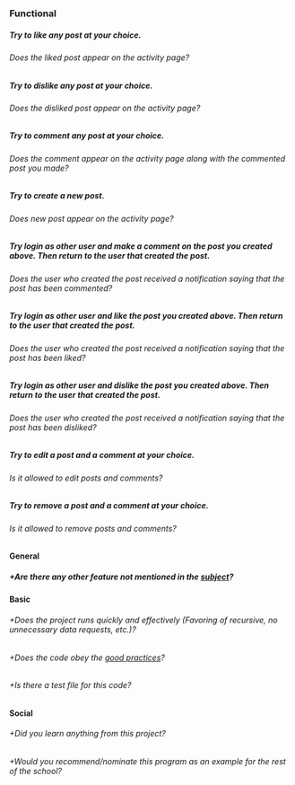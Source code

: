 ### Functional

##### Try to like any post at your choice.

###### Does the liked post appear on the activity page?

##### Try to dislike any post at your choice.

###### Does the disliked post appear on the activity page?

##### Try to comment any post at your choice.

###### Does the comment appear on the activity page along with the commented post you made?

##### Try to create a new post.

###### Does new post appear on the activity page?

##### Try login as other user and make a comment on the post you created above. Then return to the user that created the post.

###### Does the user who created the post received a notification saying that the post has been commented?

##### Try login as other user and like the post you created above. Then return to the user that created the post.

###### Does the user who created the post received a notification saying that the post has been liked?

##### Try login as other user and dislike the post you created above. Then return to the user that created the post.

###### Does the user who created the post received a notification saying that the post has been disliked?

##### Try to edit a post and a comment at your choice.

###### Is it allowed to edit posts and comments?

##### Try to remove a post and a comment at your choice.

###### Is it allowed to remove posts and comments?

#### General

##### +Are there any other feature not mentioned in the [subject](https://public.01-edu.org/subjects/forum/forum-advanced-features.en)?

#### Basic

###### +Does the project runs quickly and effectively (Favoring of recursive, no unnecessary data requests, etc.)?

###### +Does the code obey the [good practices](https://public.01-edu.org/subjects/good-practices.en)?

###### +Is there a test file for this code?

#### Social

###### +Did you learn anything from this project?

###### +Would you recommend/nominate this program as an example for the rest of the school?
